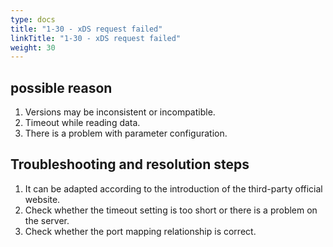```yaml
---
type: docs
title: "1-30 - xDS request failed"
linkTitle: "1-30 - xDS request failed"
weight: 30
---
```


## possible reason

1. Versions may be inconsistent or incompatible.
2. Timeout while reading data.
3. There is a problem with parameter configuration.

## Troubleshooting and resolution steps

1. It can be adapted according to the introduction of the third-party official website.
2. Check whether the timeout setting is too short or there is a problem on the server.
3. Check whether the port mapping relationship is correct.

<p style="margin-top: 3rem;"> </p>